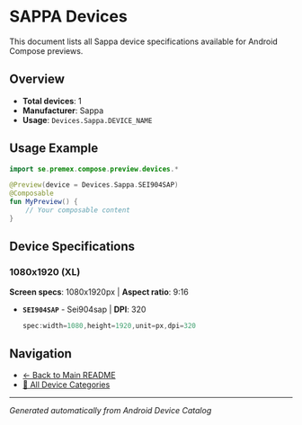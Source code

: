 # SAPPA Devices

This document lists all Sappa device specifications available for Android Compose previews.

## Overview

- **Total devices**: 1
- **Manufacturer**: Sappa
- **Usage**: `Devices.Sappa.DEVICE_NAME`

## Usage Example

```kotlin
import se.premex.compose.preview.devices.*

@Preview(device = Devices.Sappa.SEI904SAP)
@Composable
fun MyPreview() {
    // Your composable content
}
```

## Device Specifications

### 1080x1920 (XL)

**Screen specs**: 1080x1920px | **Aspect ratio**: 9:16

- **`SEI904SAP`** - Sei904sap | **DPI**: 320
  ```kotlin
  spec:width=1080,height=1920,unit=px,dpi=320
  ```

## Navigation

- [← Back to Main README](../../README.md)
- [📱 All Device Categories](../README.md)

---
*Generated automatically from Android Device Catalog*
